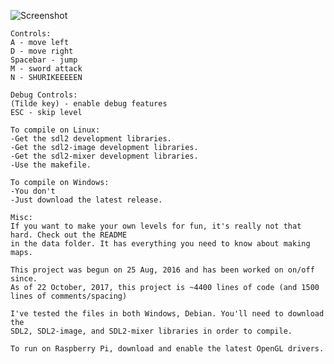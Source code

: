 ![Screenshot](https://i.imgur.com/DkQQhI2.gif)

    Controls:
    A - move left
    D - move right
    Spacebar - jump
    M - sword attack
    N - SHURIKEEEEEN
    
    Debug Controls:
    (Tilde key) - enable debug features
    ESC - skip level
    
    To compile on Linux:
    -Get the sdl2 development libraries.
    -Get the sdl2-image development libraries.
    -Get the sdl2-mixer development libraries.
    -Use the makefile.
    
    To compile on Windows:
    -You don't
    -Just download the latest release.
    
    Misc:
    If you want to make your own levels for fun, it's really not that hard. Check out the README
    in the data folder. It has everything you need to know about making maps.
    
    This project was begun on 25 Aug, 2016 and has been worked on on/off since. 
    As of 22 October, 2017, this project is ~4400 lines of code (and 1500 lines of comments/spacing)
    
    I've tested the files in both Windows, Debian. You'll need to download the 
    SDL2, SDL2-image, and SDL2-mixer libraries in order to compile.

    To run on Raspberry Pi, download and enable the latest OpenGL drivers.
